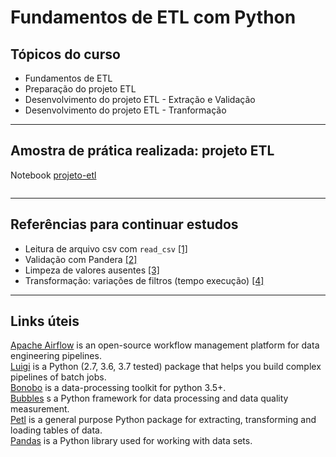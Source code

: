 # Fundamentos de ETL com Python

## Tópicos do curso
 - Fundamentos de ETL  
 - Preparação do projeto ETL  
 - Desenvolvimento do projeto ETL - Extração e Validação  
 - Desenvolvimento do projeto ETL - Tranformação  

---
## Amostra de prática realizada: projeto ETL  

Notebook [projeto-etl](https://github.com/rosacarla/DIO-cloud-data-engineer/blob/main/projeto_etl.ipynb)  

<p align="left"><img src=""></p>

---

## Referências para continuar estudos

* Leitura de arquivo csv com `read_csv` [[1]](https://pandas.pydata.org/pandas-docs/stable/reference/api/pandas.read_csv.html)  
* Validação com Pandera [[2]](https://pandera.readthedocs.io/en/stable/)  
* Limpeza de valores ausentes [[3]](https://pandas.pydata.org/pandas-docs/stable/user_guide/missing_data.html)  
* Transformação: variações de filtros (tempo execução) [[4]](https://medium.com/data-hackers/a-maneira-eficiente-de-filtrar-um-data-frame-pandas-4158a4e37c1)

---

## Links úteis  

[Apache Airflow](http://airflow.apache.org/) is an open-source workflow management platform for data engineering pipelines.  
[Luigi](https://luigi.readthedocs.io/en/stable) is a Python (2.7, 3.6, 3.7 tested) package that helps you build complex pipelines of batch jobs.  
[Bonobo](https://www.bonobo-project.org/) is a data-processing toolkit for python 3.5+.  
[Bubbles](http://bubbles.databrewery.org/) s a Python framework for data processing and data quality measurement.  
[Petl](https://petl.readthedocs.io/en/stable/) is a general purpose Python package for extracting, transforming and loading tables of data.  
[Pandas](https://pandas.pydata.org) is a Python library used for working with data sets.
